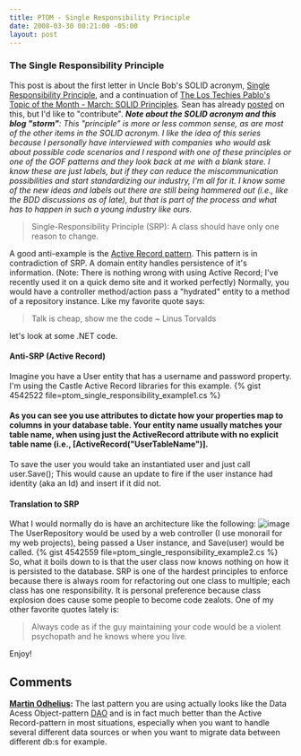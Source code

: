 ```yaml
---
title: PTOM - Single Responsibility Principle
date: 2008-03-30 00:21:00 -05:00
layout: post
---
```


### The Single Responsibility Principle

This post is about the first letter in Uncle Bob's SOLID acronym, [Single Responsibility Principle](http://www.objectmentor.com/resources/articles/srp.pdf), and a continuation of [The Los Techies Pablo's Topic of the Month - March: SOLID Principles](blogs/chad_myers/archive/2008/03/07/pablo-s-topic-of-the-month-march-solid-principles.aspx). Sean has already [posted](http://www.lostechies.com/blogs/sean_chambers/archive/2008/03/15/ptom-single-responsibility-principle.aspx) on this, but I'd like to "contribute".  _**Note about the SOLID acronym and this blog "storm"**: This "principle" is more or less common sense, as are most of the other items in the SOLID acronym. I like the idea of this series because I personally have interviewed with companies who would ask about possible code scenarios and I respond with one of these principles or one of the GOF patterns and they look back at me with a blank stare. I know these are just labels, but if they can reduce the miscommunication possibilities and start standardizing our industry, I'm all for it. I know some of the new ideas and labels out there are still being hammered out (i.e., like the BDD discussions as of late), but that is part of the process and what has to happen in such a young industry like ours._

> Single-Responsibility Principle (SRP):  A class should have only one reason to change.

A good anti-example is the [Active Record pattern](http://en.wikipedia.org/wiki/Active_record_pattern). This pattern is in contradiction of SRP. A domain entity handles persistence of it's information. (Note: There is nothing wrong with using Active Record; I've recently used it on a quick demo site and it worked perfectly) Normally, you would have a controller method/action pass a "hydrated" entity to a method of a repository instance.  Like my favorite quote says:

> Talk is cheap, show me the code ~ Linus Torvalds

let's look at some .NET code.

#### **Anti-SRP (Active Record)**

Imagine you have a User entity that has a username and password property. I'm using the Castle Active Record libraries for this example. {% gist 4542522 file=ptom_single_responsibility_example1.cs %}

#### As you can see you use attributes to dictate how your properties map to columns in your database table. Your entity name usually matches your table name, when using just the ActiveRecord attribute with no explicit table name (i.e., [ActiveRecord("UserTableName")].

To save the user you would take an instantiated user and just call user.Save(); This would cause an update to fire if the user instance had identity (aka an Id) and insert if it did not.

#### **Translation to SRP**

What I would normally do is have an architecture like the following: ![image](jasonmeridth/files/WindowsLiveWriter/PTOMSingleResponsibilityPrinciple_13E55/image_4.png) The UserRepository would be used by a web controller (I use monorail for my web projects), being passed a User instance, and Save(user) would be called. {% gist 4542559 file=ptom_single_responsibility_example2.cs %} So, what it boils down to is that the user class now knows nothing on how it is persisted to the database. SRP is one of the hardest principles to enforce because there is always room for refactoring out one class to multiple; each class has one responsibility. It is personal preference because class explosion does cause some people to become code zealots. One of my other favorite quotes lately is:

> Always code as if the guy maintaining your code would be a violent psychopath and he knows where you live.

Enjoy!

## Comments

**[Martin Odhelius](#224 "2008-11-18 12:48:53"):** The last pattern you are using actually looks like the Data Acess Object-pattern [DAO](http://en.wikipedia.org/wiki/Data_Access_Object) and is in fact much better than the Active Record-pattern in most situations, especially when you want to handle several different data sources or when you want to migrate data between different db:s for example.
